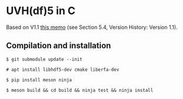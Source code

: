 # UVH(df)5 in C

Based on V1.1 [this memo](https://github.com/RadioAstronomySoftwareGroup/pyuvdata/blob/69b9fa15669a7c449f65c50cdc4f5f01901085c0/docs/references/uvh5_memo.pdf) (see Section 5.4, Version History: Version 1.1).

## Compilation and installation

`$ git submodule update --init`

`# apt install libhdf5-dev cmake liberfa-dev`

`$ pip install meson ninja`

`$ meson build && cd build && ninja test && ninja install`
